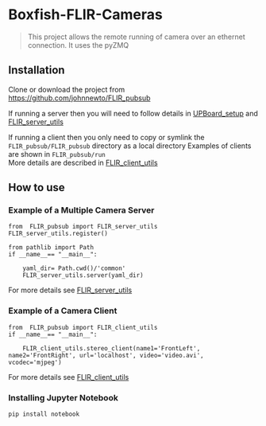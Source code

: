 # Boxfish-FLIR-Cameras
> This project allows the remote running of camera over an ethernet connection. It uses the pyZMQ 


## Installation

Clone or download the project from https://github.com/johnnewto/FLIR_pubsub  

If running a server then you will need to follow details in 
[UPBoard_setup](https://johnnewto.github.io/FLIR_pubsub/UPBoard_setup/)  and 
[FLIR_server_utils](https://johnnewto.github.io/FLIR_pubsub/FLIR_server_utils/)  

If running a client then you only need to copy or symlink the `FLIR_pubsub/FLIR_pubsub` directory as a local directory
Examples of clients are shown in `FLIR_pubsub/run`  
More details are described in 
[FLIR_client_utils](https://johnnewto.github.io/FLIR_pubsub/FLIR_client_utils/)

## How to use

### Example of a Multiple Camera Server

```
from  FLIR_pubsub import FLIR_server_utils
FLIR_server_utils.register()  

from pathlib import Path
if __name__== "__main__":

    yaml_dir= Path.cwd()/'common'
    FLIR_server_utils.server(yaml_dir)

```

For more details see [FLIR_server_utils](https://johnnewto.github.io/FLIR_pubsub/FLIR_server_utils/)

### Example of a Camera Client

```
from  FLIR_pubsub import FLIR_client_utils
if __name__== "__main__":

    FLIR_client_utils.stereo_client(name1='FrontLeft', name2='FrontRight', url='localhost', video='video.avi', vcodec='mjpeg')
```

For more details see [FLIR_client_utils](https://johnnewto.github.io/FLIR_pubsub/FLIR_client_utils/)

### Installing Jupyter Notebook

`pip install notebook`
